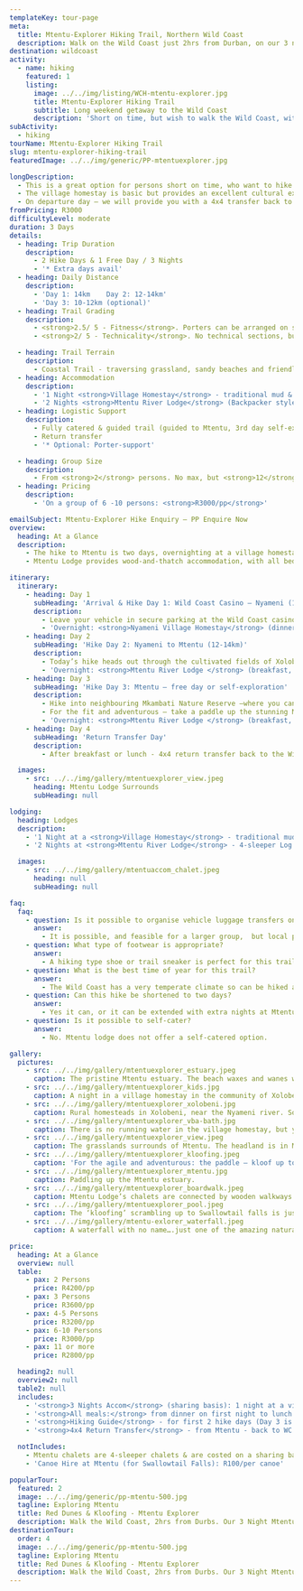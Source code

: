 ```yaml
---
templateKey: tour-page
meta:
  title: Mtentu-Explorer Hiking Trail, Northern Wild Coast
  description: Walk on the Wild Coast just 2hrs from Durban, on our 3 night Mtentu-Explorer – overnighting in a homestay and then 2 nights at an eco-lodge on the pristine Mtentu estuary. Ideal family getaway.
destination: wildcoast
activity:
  - name: hiking
    featured: 1
    listing:
      image: ../../img/listing/WCH-mtentu-explorer.jpg
      title: Mtentu-Explorer Hiking Trail
      subtitle: Long weekend getaway to the Wild Coast
      description: 'Short on time, but wish to walk the Wild Coast, within easy reach of Durban? Our 3 Night Mtentu-Explorer takes you to places of paradise for which the Wild Coast is famed: private beaches, forgotten falls, and pristine estuaries. Overnighting in a village homestay the first night and a joint-venture eco-camp the next two nights. Your stay bolsters the local economy, much needed in the fight against mining here.'
subActivity:
  - hiking
tourName: Mtentu-Explorer Hiking Trail
slug: mtentu-explorer-hiking-trail
featuredImage: ../../img/generic/PP-mtentuexplorer.jpg

longDescription:
  - This is a great option for persons short on time, who want to hike the Wild Coast, but within easy accessibility of Durban. The hike to Mtentu is 2 days, overnighting at a village homestay the first night, and then hiking through to Mtentu Lodge for another two nights. The hike goes through the Pondoland Centre of Endemism (a specialist plant guide can be organised for botanical enthusiasts), with the Mzamba fossils and the red dunes being other natural highlights. These dunes, and the Xolobeni community in which you overnight, are at the heart of the proposed mining battle.
  - The village homestay is basic but provides an excellent cultural experience. Mtentu Lodge provides wood and thatch accommodation. All bedding and meals are provided. On your free exploration day, you can hike into neighbouring Mkambathi Reserve or take a canoe up the beautiful Mtentu estuary and do the epic Swallowtail Falls kloofing hike.
  - On departure day – we will provide you with a 4x4 transfer back to your vehicle left at the Wild Coast Casino.
fromPricing: R3000
difficultyLevel: moderate
duration: 3 Days
details:
  - heading: Trip Duration
    description:
      - 2 Hike Days & 1 Free Day / 3 Nights
      - '* Extra days avail'
  - heading: Daily Distance
    description:
      - 'Day 1: 14km    Day 2: 12-14km'
      - 'Day 3: 10-12km (optional)'
  - heading: Trail Grading
    description:
      - <strong>2.5/ 5 - Fitness</strong>. Porters can be arranged on special request
      - <strong>2/ 5 - Technicality</strong>. No technical sections, but may be a river crossing

  - heading: Trail Terrain
    description:
      - Coastal Trail - traversing grassland, sandy beaches and friendly Pondo villages.
  - heading: Accommodation
    description:
      - '1 Night <strong>Village Homestay</strong> - traditional mud & thatch rondavels, mattress on floor with bedding & bucket bath'
      - '2 Nights <strong>Mtentu River Lodge</strong> (Backpacker style)'
  - heading: Logistic Support
    description:
      - Fully catered & guided trail (guided to Mtentu, 3rd day self-exploration)
      - Return transfer
      - '* Optional: Porter-support'

  - heading: Group Size
    description:
      - From <strong>2</strong> persons. No max, but <strong>12</strong> pax / per guide.
  - heading: Pricing
    description:
      - 'On a group of 6 -10 persons: <strong>R3000/pp</strong>'

emailSubject: Mtentu-Explorer Hike Enquiry – PP Enquire Now
overview:
  heading: At a Glance
  description:
    - The hike to Mtentu is two days, overnighting at a village homestay the first night, and then hiking through to Mtentu Lodge for another two nights. The village homestay is basic but provides an excellent and authentic cultural experience.
    - Mtentu Lodge provides wood-and-thatch accommodation, with all bedding and meals provided. On your free exploration day, you can hike into neighbouring Mkambathi  Reserve where you can go swimming up to waterfalls and see roaming game.  You can also take a canoe up the gorgeous Mtentu estuary, do the epic Swallow Falls kloofing hike, or just enjoy this stunning private beach.

itinerary:
  itinerary:
    - heading: Day 1
      subHeading: 'Arrival & Hike Day 1: Wild Coast Casino – Nyameni (14km)'
      description:
        - Leave your vehicle in secure parking at the Wild Coast casino and meet your guide. Today’s hike is mostly along the beach passing remnants of a petrified forest, through to the stunning Nyameni river and then on to the Xolobeni village for a night in a local homestay.'
        - 'Overnight: <strong>Nyameni Village Homestay</strong> (dinner)'
    - heading: Day 2
      subHeading: 'Hike Day 2: Nyameni to Mtentu (12-14km)'
      description:
        - Today’s hike heads out through the cultivated fields of Xolobeni across the grasslands and over the red dunes through to Sikombe and then on to Mtentu.
        - 'Overnight: <strong>Mtentu River Lodge </strong> (breakfast, packed lunch & dinner)'
    - heading: Day 3
      subHeading: 'Hike Day 3: Mtentu – free day or self-exploration'
      description:
        - Hike into neighbouring Mkambati Nature Reserve –where you can do a 10km return hike to Mkambati & Strandloper waterfalls.
        - For the fit and adventurous – take a paddle up the stunning Mtentu estuary and do the Swallowtail Falls rock-hop (approx. 10km return), or just enjoy a general relaxation day - swimming, snorkelling, beach chill.
        - 'Overnight: <strong>Mtentu River Lodge </strong> (breakfast, packed lunch & dinner)'
    - heading: Day 4
      subHeading: 'Return Transfer Day'
      description:
        - After breakfast or lunch - 4x4 return transfer back to the Wild Coast casino (approx. 2hr transfer).

  images:
    - src: ../../img/gallery/mtentuexplorer_view.jpeg
      heading: Mtentu Lodge Surrounds
      subHeading: null

lodging:
  heading: Lodges
  description:
    - '1 Night at a <strong>Village Homestay</strong> - traditional mud & thatch rondavels, mattress on floor with bedding & bucket bath.'
    - '2 Nights at <strong>Mtentu River Lodge</strong> - 4-sleeper Log Cabins (twin front room, bunk bed back room), communal ablutions (hot water showers), central dining area and bar.'

  images:
    - src: ../../img/gallery/mtentuaccom_chalet.jpeg
      heading: null
      subHeading: null

faq:
  faq:
    - question: Is it possible to organise vehicle luggage transfers on this hike?
      answer:
        - It is possible, and feasible for a larger group,  but local porters are a better option for smaller groups.
    - question: What type of footwear is appropriate?
      answer:
        - A hiking type shoe or trail sneaker is perfect for this trail.
    - question: What is the best time of year for this trail?
      answer:
        - The Wild Coast has a very temperate climate so can be hiked all year round. Winter months offer a wonderful and stable climate for hiking and the annual sardine run brings with it game fish, schools of dolphins and pelagic birds. Please try avoid the school holiday periods as the lodge is very popular over these times.
    - question: Can this hike be shortened to two days?
      answer:
        - Yes it can, or it can be extended with extra nights at Mtentu. Or consider our longer Pondo-Voyager trail.
    - question: Is it possible to self-cater?
      answer:
        - No. Mtentu lodge does not offer a self-catered option.

gallery:
  pictures:
    - src: ../../img/gallery/mtentuexplorer_estuary.jpeg
      caption: The pristine Mtentu estuary. The beach waxes and wanes with the coming and going of the tide.
    - src: ../../img/gallery/mtentuexplorer_kids.jpg
      caption: A night in a village homestay in the community of Xolobeni – first night of the Mtentu-Explorer hiking trail.
    - src: ../../img/gallery/mtentuexplorer_xolobeni.jpg
      caption: Rural homesteads in Xolobeni, near the Nyameni river. Social distancing naturally in place.
    - src: ../../img/gallery/mtentuexplorer_vba-bath.jpg
      caption: There is no running water in the village homestay, but your hostess will go to great effort of collecting and heating up water over a fire to provide you with a warm bucket bath. It’s amazing how squeaky clean you feel after such a ‘bath’.
    - src: ../../img/gallery/mtentuexplorer_view.jpeg
      caption: The grasslands surrounds of Mtentu. The headland is in Mkambathi Nature Reserve, on which the Mtentu River forms the southern boundary.
    - src: ../../img/gallery/mtentuexplorer_kloofing.jpeg
      caption: 'For the agile and adventurous: the paddle – kloof up to Swallowtail Falls on the Mtentu estuary, comes highly recommended!'
    - src: ../../img/gallery/mtentuexplorer_mtentu.jpg
      caption: Paddling up the Mtentu estuary.
    - src: ../../img/gallery/mtentuexplorer_boardwalk.jpeg
      caption: Mtentu Lodge’s chalets are connected by wooden walkways.
    - src: ../../img/gallery/mtentuexplorer_pool.jpeg
      caption: The ‘kloofing’ scrambling up to Swallowtail falls is just under 2kms one way, but takes a good few hours there and back, with so many pools that just can’t go unswum.
    - src: ../../img/gallery/mtentu-exlorer_waterfall.jpeg
      caption: A waterfall with no name….just one of the amazing natural splendours viewed from a canoe, as one paddles up the Mtentu estuary.

price:
  heading: At a Glance
  overview: null
  table:
    - pax: 2 Persons
      price: R4200/pp
    - pax: 3 Persons
      price: R3600/pp
    - pax: 4-5 Persons
      price: R3200/pp
    - pax: 6-10 Persons
      price: R3000/pp
    - pax: 11 or more
      price: R2800/pp

  heading2: null
  overview2: null
  table2: null
  includes:
    - '<strong>3 Nights Accom</strong> (sharing basis): 1 night at a village Homestay & 2 nights Mtentu Lodge'
    - '<strong>All meals:</strong> from dinner on first night to lunch on  final day (3 Breakfasts, 3 Lunches, and 3 Dinners)'
    - '<strong>Hiking Guide</strong> - for first 2 hike days (Day 3 is a self-exploration day)'
    - '<strong>4x4 Return Transfer</strong> - from Mtentu - back to WC Casino'

  notIncludes:
    - Mtentu chalets are 4-sleeper chalets & are costed on a sharing basis for your group. If couples wish to have EXCLUSIVITY of a chalet, they’ll need to pay a R300/pp exclusivity supplement, based on 2 persons only.
    - 'Canoe Hire at Mtentu (for Swallowtail Falls): R100/per canoe'

popularTour:
  featured: 2
  image: ../../img/generic/pp-mtentu-500.jpg
  tagline: Exploring Mtentu
  title: Red Dunes & Kloofing - Mtentu Explorer
  description: Walk the Wild Coast, 2hrs from Durbs. Our 3 Night Mtentu-Explorer takes you to private beaches, forgotten falls and pristine estuaries. Overnighting in a homestay the first night and a joint-venture eco-camp the next two– your stay bolsters the local economy, much needed in the fight against mining.
destinationTour:
  order: 4
  image: ../../img/generic/pp-mtentu-500.jpg
  tagline: Exploring Mtentu
  title: Red Dunes & Kloofing - Mtentu Explorer
  description: Walk the Wild Coast, 2hrs from Durbs. Our 3 Night Mtentu-Explorer takes you to private beaches, forgotten falls and pristine estuaries. Overnighting in a homestay the first night and a joint-venture eco-camp the next two– your stay bolsters the local economy, much needed in the fight against mining.
---
```

